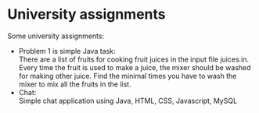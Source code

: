 # University assignments

Some university assignments:
- Problem 1 is simple Java task: <br/>
  There are a list of fruits for cooking fruit juices in the input file juices.in.
  Every time the fruit is used to make a juice, the mixer should be washed for making other juice.
  Find the minimal times you have to wash the mixer to mix all the fruits in the list.
- Chat: <br/>
  Simple chat application using Java, HTML, CSS, Javascript, MySQL
